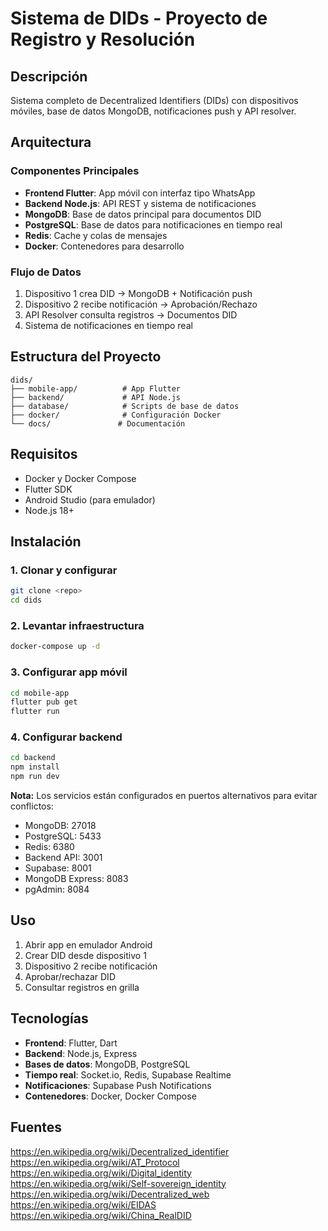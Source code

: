 # Sistema de DIDs - Proyecto de Registro y Resolución

## Descripción
Sistema completo de Decentralized Identifiers (DIDs) con dispositivos móviles, base de datos MongoDB, notificaciones push y API resolver.

## Arquitectura

### Componentes Principales
- **Frontend Flutter**: App móvil con interfaz tipo WhatsApp
- **Backend Node.js**: API REST y sistema de notificaciones
- **MongoDB**: Base de datos principal para documentos DID
- **PostgreSQL**: Base de datos para notificaciones en tiempo real
- **Redis**: Cache y colas de mensajes
- **Docker**: Contenedores para desarrollo

### Flujo de Datos
1. Dispositivo 1 crea DID → MongoDB + Notificación push
2. Dispositivo 2 recibe notificación → Aprobación/Rechazo
3. API Resolver consulta registros → Documentos DID
4. Sistema de notificaciones en tiempo real

## Estructura del Proyecto
```
dids/
├── mobile-app/          # App Flutter
├── backend/             # API Node.js
├── database/            # Scripts de base de datos
├── docker/              # Configuración Docker
└── docs/               # Documentación
```

## Requisitos
- Docker y Docker Compose
- Flutter SDK
- Android Studio (para emulador)
- Node.js 18+

## Instalación

### 1. Clonar y configurar
```bash
git clone <repo>
cd dids
```

### 2. Levantar infraestructura
```bash
docker-compose up -d
```

### 3. Configurar app móvil
```bash
cd mobile-app
flutter pub get
flutter run
```

### 4. Configurar backend
```bash
cd backend
npm install
npm run dev
```

**Nota:** Los servicios están configurados en puertos alternativos para evitar conflictos:
- MongoDB: 27018
- PostgreSQL: 5433
- Redis: 6380
- Backend API: 3001
- Supabase: 8001
- MongoDB Express: 8083
- pgAdmin: 8084

## Uso
1. Abrir app en emulador Android
2. Crear DID desde dispositivo 1
3. Dispositivo 2 recibe notificación
4. Aprobar/rechazar DID
5. Consultar registros en grilla

## Tecnologías
- **Frontend**: Flutter, Dart
- **Backend**: Node.js, Express
- **Bases de datos**: MongoDB, PostgreSQL
- **Tiempo real**: Socket.io, Redis, Supabase Realtime
- **Notificaciones**: Supabase Push Notifications
- **Contenedores**: Docker, Docker Compose

## Fuentes 

https://en.wikipedia.org/wiki/Decentralized_identifier https://en.wikipedia.org/wiki/AT_Protocol https://en.wikipedia.org/wiki/Digital_identity https://en.wikipedia.org/wiki/Self-sovereign_identity https://en.wikipedia.org/wiki/Decentralized_web https://en.wikipedia.org/wiki/EIDAS https://en.wikipedia.org/wiki/China_RealDID
